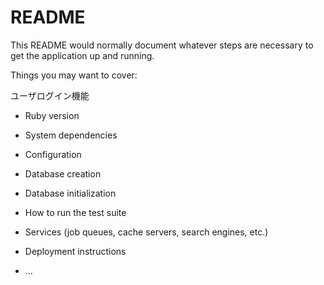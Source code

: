 # README

This README would normally document whatever steps are necessary to get the
application up and running.

Things you may want to cover:

ユーザログイン機能

* Ruby version

* System dependencies

* Configuration

* Database creation

* Database initialization

* How to run the test suite

* Services (job queues, cache servers, search engines, etc.)

* Deployment instructions

* ...
